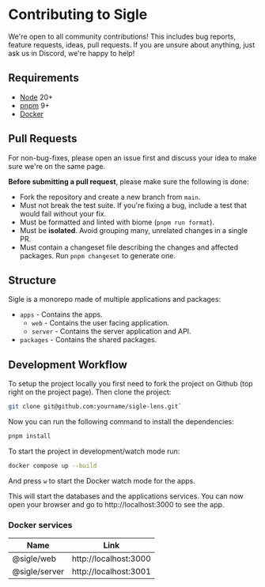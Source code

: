# Contributing to Sigle

We're open to all community contributions! This includes bug reports, feature requests, ideas, pull requests. If you are unsure about anything, just ask us in Discord, we're happy to help!

## Requirements

- [Node](https://nodejs.org/en/) 20+
- [pnpm](https://pnpm.io/) 9+
- [Docker](https://www.docker.com/)

## Pull Requests

For non-bug-fixes, please open an issue first and discuss your idea to make sure we're on the same page.

**Before submitting a pull request**, please make sure the following is done:

- Fork the repository and create a new branch from `main`.
- Must not break the test suite. If you're fixing a bug, include a test that would fail without your fix.
- Must be formatted and linted with biome (`pnpm run format`).
- Must be **isolated**. Avoid grouping many, unrelated changes in a single PR.
- Must contain a changeset file describing the changes and affected packages. Run `pnpm changeset` to generate one.

## Structure

Sigle is a monorepo made of multiple applications and packages:

- `apps` - Contains the apps.
  - `web` - Contains the user facing application.
  - `server` - Contains the server application and API.
- `packages` - Contains the shared packages.

## Development Workflow

To setup the project locally you first need to fork the project on Github (top right on the project page). Then clone the project:

```sh
git clone git@github.com:yourname/sigle-lens.git`
```

Now you can run the following command to install the dependencies:

```sh
pnpm install
```

To start the project in development/watch mode run:

```sh
docker compose up --build
```

And press `w` to start the Docker watch mode for the apps.

This will start the databases and the applications services. You can now open your browser and go to http://localhost:3000 to see the app.

### Docker services

| Name          | Link                  |
| ------------- | --------------------- |
| @sigle/web    | http://localhost:3000 |
| @sigle/server | http://localhost:3001 |
